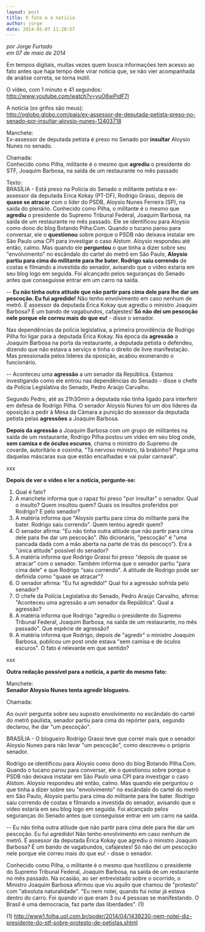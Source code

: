 ```yaml
---
layout: post
title: O fato e a notícia
author: jorge
date: 2014-05-07 11:20:57
---
```

*por Jorge Furtado*\
*em 07 de maio de 2014*

Em tempos digitais, muitas vezes quem busca informações tem acesso ao fato antes que haja tempo dele virar notícia que, se não vier acompanhada de análise correta, se torna inútil.

O vídeo, com 1 minuto e 41 segundos:\
<http://www.youtube.com/watch?v=yuO6wPidF7I>

A notícia (os grifos são meus):\
<http://oglobo.globo.com/pais/ex-assessor-de-deputada-petista-preso-no-senado-por-insultar-aloysio-nunes-12403718>

[](http://oglobo.globo.com/pais/ex-assessor-de-deputada-petista-preso-no-senado-por-insultar-aloysio-nunes-12403718)Manchete:\
Ex-assessor de deputada petista é preso no Senado por **insultar** Aloysio Nunes no senado.

Chamada:\
Conhecido como Pilha, militante é o mesmo que **agrediu** o presidente do STF, Joaquim Barbosa, na saída de um restaurante no mês passado

Texto:\
BRASÍLIA - Está preso na Policia do Senado o militante petista e ex-assessor da deputada Erica Kokay (PT-DF), Rodrigo Grassi, depois de **quase se atracar** com o líder do PSDB, Aloysio Nunes Ferreira (SP), na saída do plenário. Conhecido como Pilha, o militante é o mesmo que **agrediu** o presidente do Supremo Tribunal Federal, Joaquim Barbosa, na saída de um restaurante no mês passado. Ele se identificou para Aloysio como dono do blog Botando Pilha.Com. Quando o tucano parou para conversar, ele o **questionou** sobre porque o PSDB não deixava instalar em São Paulo uma CPI para investigar o caso Alstom. Aloysio respondeu até então, calmo. Mas quando ele **perguntou** o que tinha a dizer sobre seu "envolvimento" no escândalo do cartel do metrô em São Paulo, **Aloysio partiu para cima do militante para lhe bater. Rodrigo saiu correndo** de costas e filmando a investida do senador, avisando que o vídeo estaria em seu blog logo em seguida. Foi alcançado pelos seguranças do Senado antes que conseguisse entrar em um carro na saída.

\-- **Eu não tinha outra atitude que não partir para cima dele para lhe dar um pescoção. Eu fui agredido!** Não tenho envolvimento em caso nenhum de metrô. É assessor da deputada Érica Kokay que agrediu o ministro Joaquim Barbosa? É um bando de vagabundos, cafajestes! **Só não dei um pescoção nele porque ele correu mais do que eu!** - disse o senador.

Nas dependências da polícia legislativa, a primeira providência de Rodrigo Pilha foi ligar para a deputada Érica Kokay. Na época da **agressão** a Joaquim Barbosa na porta da restaurante, a deputada petista o defendeu, dizendo que não estava a serviço e tinha o direito de livre manifestação. Mas pressionada pelos líderes da oposição, acabou exonerando o funcionário.

\-- Aconteceu uma **agressão** a um senador da República. Estamos investigando como ele entrou nas dependências do Senado - disse o chefe da Polícia Legislativa do Senado, Pedro Araújo Carvalho.

Segundo Pedro, até as 21h30min a deputada não tinha ligado para interferir em defesa de Rodrigo Pilha. O senador Aloysio Nunes foi um dos líderes da oposição a pedir à Mesa da Câmara a punição do assessor da deputada petista pelas **agressões** a Joaquim Barbosa.

**Depois da agressão** a Joaquim Barbosa com um grupo de militantes na saída de um restaurante, Rodrigo Pilha postou um vídeo em seu blog onde, **sem camisa e de óculos escuros**, chama o ministro do Supremo de covarde, autoritário e coxinha. "Tá nervoso ministro, tá brabinho? Pega uma daquelas máscaras sua que estão encalhadas e vai pular carnaval".

xxx

**Depois de ver o vídeo e ler a notícia, pergunte-se:**

1. Qual é fato?
2. A manchete informa que o rapaz foi preso "por insultar" o senador. Qual o insulto? Quem insultou quem? Quais os insultos proferidos por Rodrigo? E pelo senador?
3. A matéria informa que "Aloysio partiu para cima do militante para lhe bater. Rodrigo saiu correndo". Quem tentou agredir quem?
4. O senador afirma: "Eu não tinha outra atitude que não partir para cima dele para lhe dar um pescoção". (No dicionário, "pescoção" é "uma pancada dada com a mão aberta na parte de trás do pescoço"). Era a "única atitude" possível do senador?
5. A matéria informa que Rodrigo Grassi foi preso "depois de quase se atracar" com o senador. Também informa que o senador partiu "para cima dele" e que Rodrigo "saiu correndo". A atitude de Rodrigo pode ser definida como "quase se atracar"?
6. O senador afirma: "Eu fui agredido!" Qual foi a agressão sofrida pelo senador?
7. O chefe da Polícia Legislativa do Senado, Pedro Araújo Carvalho, afirma: "Aconteceu uma agressão a um senador da República". Qual a agressão?
8. A matéria informa que Rodrigo "agrediu o presidente do Supremo Tribunal Federal, Joaquim Barbosa, na saída de um restaurante, no mês passado". Que espécie de agressão?
9. A matéria informa que Rodrigo, depois de "agredir" o ministro Joaquim Barbosa, publicou um post onde estava "sem camisa e de óculos escuros". O fato é relevante em que sentido?

xxx

**Outra redação possível para a notícia, a partir do mesmo fato:**

Manchete:\
**Senador Aloysio Nunes tenta agredir blogueiro.**

Chamada:

Ao ouvir pergunta sobre seu suposto envolvimento no escândalo do cartel do metrô paulista, senador partiu para cima do repórter para, segundo declarou, lhe dar "um pescoção".

BRASÍLIA - O blogueiro Rodrigo Grassi teve que correr mais que o senador Aloysio Nunes para não levar "um pescoção", como descreveu o próprio senador.

Rodrigo se identificou para Aloysio como dono do blog Botando Pilha.Com. Quando o tucano parou para conversar, ele o questionou sobre porque o PSDB não deixava instalar em São Paulo uma CPI para investigar o caso Alstom. Aloysio respondeu até então, calmo. Mas quando ele perguntou o que tinha a dizer sobre seu "envolvimento" no escândalo do cartel do metrô em São Paulo, Aloysio partiu para cima do militante para lhe bater. Rodrigo saiu correndo de costas e filmando a investida do senador, avisando que o vídeo estaria em seu blog logo em seguida. Foi alcançado pelos seguranças do Senado antes que conseguisse entrar em um carro na saída.

\-﻿- Eu não tinha outra atitude que não partir para cima dele para lhe dar um pescoção. Eu fui agredido! Não tenho envolvimento em caso nenhum de metrô. É assessor da deputada Érica Kokay que agrediu o ministro Joaquim Barbosa? É um bando de vagabundos, cafajestes! Só não dei um pescoção nele porque ele correu mais do que eu! - disse o senador.

Conhecido como Pilha, o militante é o mesmo que hostilizou o presidente do Supremo Tribunal Federal, Joaquim Barbosa, na saída de um restaurante no mês passado. Na ocasião, ao ser entrevistado sobre o ocorrido, o Ministro Joaquim Barbosa afirmou que viu aquilo que chamou de "protesto" com "absoluta naturalidade". "Eu nem notei, quando fui notar já estava dentro do carro. Foi quando vi que eram 3 ou 4 pessoas se manifestando. O Brasil é uma democracia, faz parte das liberdades". (1)

(1)
<http://www1.folha.uol.com.br/poder/2014/04/1439230-nem-notei-diz-presidente-do-stf-sobre-protesto-de-petistas.shtml>